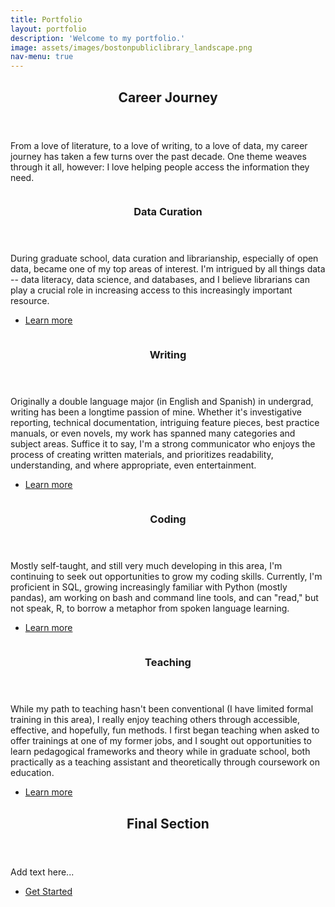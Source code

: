 ```yaml
---
title: Portfolio
layout: portfolio
description: 'Welcome to my portfolio.'
image: assets/images/bostonpubliclibrary_landscape.png
nav-menu: true
---
```


<!-- Main -->
<div id="main">

<!-- One -->
<section id="one">
	<div class="inner">
		<header class="major">
			<h2>Career Journey</h2>
		</header>
		<p>From a love of literature, to a love of writing, to a love of data, my career journey has taken a few turns over the past decade. One theme weaves through it all, however: I love helping people access the information they need.</p>
	</div>
</section>

<!-- Two -->
<section id="two" class="spotlights">
	<section>
		<a href="generic.html" class="image">
			<img src="{% link assets/images/pic08.jpg %}" alt="" data-position="center center" />
		</a>
		<div class="content">
			<div class="inner">
				<header class="major">
					<h3>Data Curation</h3>
				</header>
				<p>During graduate school, data curation and librarianship, especially of open data, became one of my top areas of interest. I'm intrigued by all things data -- data literacy, data science, and databases, and I believe librarians can play a crucial role in increasing access to this increasingly important resource.</p>
				<ul class="actions">
					<li><a href="generic.html" class="button">Learn more</a></li>
				</ul>
			</div>
		</div>
	</section>
	<section>
		<a href="generic.html" class="image">
			<img src="{% link assets/images/pic09.jpg %}" alt="" data-position="top center" />
		</a>
		<div class="content">
			<div class="inner">
				<header class="major">
					<h3>Writing</h3>
				</header>
				<p>Originally a double language major (in English and Spanish) in undergrad, writing has been a longtime passion of mine. Whether it's investigative reporting, technical documentation, intriguing feature pieces, best practice manuals, or even novels, my work has spanned many categories and subject areas. Suffice it to say, I'm a strong communicator who enjoys the process of creating written materials, and prioritizes readability, understanding, and where appropriate, even entertainment.</p>
				<ul class="actions">
					<li><a href="generic.html" class="button">Learn more</a></li>
				</ul>
			</div>
		</div>
	</section>
	<section>
		<a href="generic.html" class="image">
			<img src="{% link assets/images/pic10.jpg %}" alt="" data-position="25% 25%" />
		</a>
		<div class="content">
			<div class="inner">
				<header class="major">
					<h3>Coding</h3>
				</header>
				<p>Mostly self-taught, and still very much developing in this area, I'm continuing to seek out opportunities to grow my coding skills. Currently, I'm proficient in SQL, growing increasingly familiar with Python (mostly pandas), am working on bash and command line tools, and can "read," but not speak, R, to borrow a metaphor from spoken language learning. </p>
				<ul class="actions">
					<li><a href="generic.html" class="button">Learn more</a></li>
				</ul>
			</div>
		</div>
	</section>
	<section>
		<a href="generic.html" class="image">
			<img src="{% link assets/images/pic09.jpg %}" alt="" data-position="top center" />
		</a>
		<div class="content">
			<div class="inner">
				<header class="major">
					<h3>Teaching</h3>
				</header>
				<p>While my path to teaching hasn't been conventional (I have limited formal training in this area), I really enjoy teaching others through accessible, effective, and hopefully, fun methods. I first began teaching when asked to offer trainings at one of my former jobs, and I sought out opportunities to learn pedagogical frameworks and theory while in graduate school, both practically as a teaching assistant and theoretically through coursework on education.</p>
				<ul class="actions">
					<li><a href="generic.html" class="button">Learn more</a></li>
				</ul>
			</div>
		</div>
	</section>
</section>

<!-- Three -->
<section id="three">
	<div class="inner">
		<header class="major">
			<h2>Final Section</h2>
		</header>
		<p>Add text here...</p>
		<ul class="actions">
			<li><a href="generic.html" class="button next">Get Started</a></li>
		</ul>
	</div>
</section>

</div>
